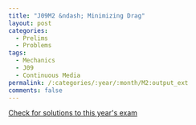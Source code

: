 ```yaml
---
title: "J09M2 &ndash; Minimizing Drag"
layout: post
categories:
  - Prelims
  - Problems
tags:
  - Mechanics
  - J09
  - Continuous Media
permalink: /:categories/:year/:month/M2:output_ext
comments: false
---
```

<object data="2009J2M.pdf" type="application/pdf" width="100%" height="500"></object>
<div class="message"><a href='https://princetonprelim.com/prelim/22/'>Check for solutions to this year's exam</a></div>